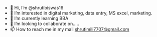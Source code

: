- 👋 Hi, I’m @shrutibiswas16
- 👀 I’m interested in digital marketing, data entry, MS excel, marketing.
- 🌱 I’m currently learning BBA 
- 💞️ I’m looking to collaborate on.....
- 📫 How to reach me in my mail shrutimili7707@gmail.com

<!---
shrutibiswas16/shrutibiswas16 is a ✨ special ✨ repository because its `README.md` (this file) appears on your GitHub profile.
You can click the Preview link to take a look at your changes.
--->
